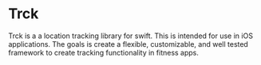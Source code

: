 # Trck

Trck is a a location tracking library for swift. This is intended for use in iOS applications. The goals is create a flexible, customizable, and well tested framework to create tracking functionality in fitness apps.
